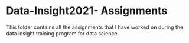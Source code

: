 # Data-Insight2021- Assignments

This folder contains all the assignments that I have worked on during the data insight training program for data science.